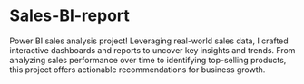 # Sales-BI-report
Power BI sales analysis project! Leveraging real-world sales data, I crafted interactive dashboards and reports to uncover key insights and trends. From analyzing sales performance over time to identifying top-selling products, this project offers actionable recommendations for business growth.
